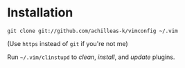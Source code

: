 Installation
============

    git clone git://github.com/achilleas-k/vimconfig ~/.vim

(Use `https` instead of `git` if you're not me)

Run `~/.vim/clinstupd` to *clean*, *install*, and *update* plugins.

